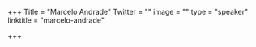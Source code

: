 +++
Title = "Marcelo Andrade"
Twitter = ""
image = ""
type = "speaker"
linktitle = "marcelo-andrade"

+++


